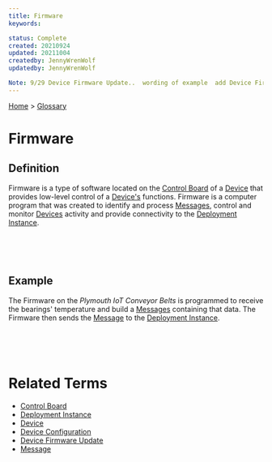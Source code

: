 ```yaml
---
title: Firmware
keywords: 

status: Complete
created: 20210924
updated: 20211004
createdby: JennyWrenWolf
updatedby: JennyWrenWolf

Note: 9/29 Device Firmware Update..  wording of example  add Device Firmware Update
---
```

[Home](../Index.md) > [Glossary](./Index.md)

# Firmware 
## Definition
Firmware is a type of software located on the [Control Board](./ControlBoard.md) of a [Device](./Device.md) that provides low-level control of a [Device's](./Device.md) functions.  Firmware is a computer program that was created to identify and process [Messages](./Message.md), control and monitor [Devices](./Device.md) activity and provide connectivity to the [Deployment Instance](./DeploymentInstance.md).  

<br>
<br>
<br>

## Example
The Firmware on the *Plymouth IoT Conveyor Belts* is programmed to receive the bearings' temperature and build a [Messages](./Message.md) containing that data.  The Firmware then sends the [Message](./Message.md) to the [Deployment Instance](./DeploymentInstance.md). 

<br>
<br>
<br>

# Related Terms
- [Control Board](./ControlBoard.md)
- [Deployment Instance](./DeploymentInstance.md)
- [Device](./Device.md)
- [Device Configuration](./DeviceConfiguration.md)
- [Device Firmware Update](./DeviceFirmwareUpdate.md)
- [Message](./Message.md)